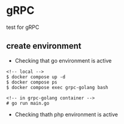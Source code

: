 # gRPC
test for gRPC

## **create environment**
- Checking that go environment is active
```
<!-- local -->
$ docker compose up -d
$ docker compose ps
$ docker compose exec grpc-golang bash

<!-- in grpc-golang container -->
# go run main.go
```

- Checking thath php environment is active